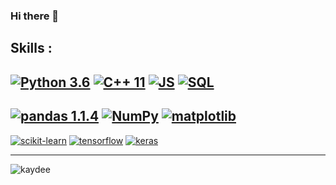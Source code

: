 ### Hi there 👋
Skills :
-
[![Python 3.6](https://img.shields.io/badge/Python-3.6-blue.svg)](https://www.python.org/downloads/release/python-360/)
[![C++ 11](https://img.shields.io/badge/C++-11-blue.svg)](http://www.cplusplus.com/info/)
[![JS](https://img.shields.io/badge/JavaScript-1.8.5-yellow.svg)](https://www.javascript.com/)
[![SQL](https://img.shields.io/badge/MySQL-8.0-9cf.svg)](https://dev.mysql.com/doc/)
-
[![pandas 1.1.4](https://img.shields.io/badge/pandas-1.1.4-blue.svg)](https://pandas.pydata.org/)
[![NumPy](https://img.shields.io/badge/NumPy-1.19.0-informational.svg)](https://numpy.org/)
[![matplotlib](https://img.shields.io/badge/matplotlib-3.2.2-informational.svg)](https://matplotlib.org/)
-
[![scikit-learn](https://img.shields.io/badge/scikit_learn-0.23-important.svg)](https://scikit-learn.org/stable/)
[![tensorflow](https://img.shields.io/badge/tensorflow-2.3.0-orange.svg)](https://www.tensorflow.org/api_docs/python/tf)
[![keras](https://img.shields.io/badge/keras-2.2.5-red.svg)](https://keras.io/about/)

-------------------------------------------------------------------------------------
![kaydee](https://github.com/kaydee0502/kaydee0502/blob/main/carbon(1).png?raw=true)

<!--
**kaydee0502/kaydee0502** is a ✨ _special_ ✨ repository because its `README.md` (this file) appears on your GitHub profile.

Here are some ideas to get you started:

- 🔭 I’m currently working on ...
- 🌱 I’m currently learning ...
- 👯 I’m looking to collaborate on ...
- 🤔 I’m looking for help with ...
- 💬 Ask me about ...
- 📫 How to reach me: ...
- 😄 Pronouns: ...
- ⚡ Fun fact: ...
-->
